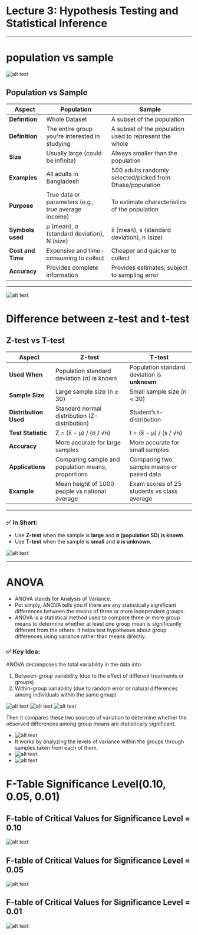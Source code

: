 # Lecture 3: Hypothesis Testing and Statistical Inference
---

# population vs  sample

![alt text](assets/population_vs_sample.png)


## Population vs Sample

| **Aspect**        | **Population**                                       | **Sample**                                              |
|-------------------|------------------------------------------------------|----------------------------------------------------------|
| **Definition**     | Whole Dataset       | A subset of the population    |
| **Definition**     | The entire group you're interested in studying       | A subset of the population used to represent the whole   |
| **Size**          | Usually large (could be infinite)                    | Always smaller than the population                       |
| **Examples**       | All adults in Bangladesh                             | 500 adults randomly selected/picked from Dhaka/population                  |
| **Purpose**        | True data or parameters (e.g., true average income) | To estimate characteristics of the population            |
| **Symbols used**   | μ (mean), σ (standard deviation), N (size)           | x̄ (mean), s (standard deviation), n (size)              |
| **Cost and Time** | Expensive and time-consuming to collect              | Cheaper and quicker to collect                           |
| **Accuracy**      | Provides complete information                         | Provides estimates, subject to sampling error            |

---


![alt text](assets/population_vs_sample-2.png)



# Difference between z-test and t-test


## Z-test vs T-test

| **Aspect**               | **Z-test**                                           | **T-test**                                           |
|--------------------------|------------------------------------------------------|------------------------------------------------------|
| **Used When**            | Population standard deviation (σ) is known          | Population standard deviation is **unknown**         |
| **Sample Size**          | Large sample size (n ≥ 30)                          | Small sample size (n < 30)                          |
| **Distribution Used**    | Standard normal distribution (Z-distribution)       | Student’s t-distribution                            |
| **Test Statistic**       | Z = (x̄ - μ) / (σ / √n)                              | t = (x̄ - μ) / (s / √n)                              |
| **Accuracy**             | More accurate for large samples                     | More accurate for small samples                     |
| **Applications**         | Comparing sample and population means, proportions | Comparing two sample means or paired data           |
| **Example**              | Mean height of 1000 people vs national average      | Exam scores of 25 students vs class average         |

---

### ✅ In Short:
- Use **Z-test** when the sample is **large** and **σ (population SD) is known**.
- Use **T-test** when the sample is **small** and **σ is unknown**.

![alt text](assets/One-Tailedvs_Two-TailedTests.png)







---------------


# ANOVA
- ANOVA stands for Analysis of Variance. 
- Put simply, ANOVA tells you if there are any statistically significant differences between the means of three or more independent groups.
- ANOVA is a statistical method used to compare three or more group means to determine whether at least one group mean is significantly different from the others. It helps test hypotheses about group differences using variance rather than means directly.
### ✅ Key Idea:

ANOVA decomposes the total variability in the data into:

1. Between-group variability (due to the effect of different treatments or groups)
2. Within-group variability (due to random error or natural differences among individuals within the same group)

![alt text](assets/ht_annova.png)
![alt text](assets/ht_annova_2.png)
![alt text](assets/ht_annova_3.png)

Then it compares these two sources of variation to determine whether the observed differences among group means are statistically significant.
- ![alt text](assets/annova.png)
- It works by analyzing the levels of variance within the groups through samples taken from each of them.
- ![alt text](assets/annova_2.png)
- ![alt text](assets/annova_3.png)



# F-Table Significance Level(0.10, 0.05, 0.01)
## F-table of Critical Values for Significance Level = 0.10
![alt text](assets/Significance_Level_0.10.png)
## F-table of Critical Values for Significance Level = 0.05
![alt text](assets/Significance_Level_0.05.png)
## F-table of Critical Values for Significance Level = 0.01
![alt text](assets/Significance_Level_0.01.png)

